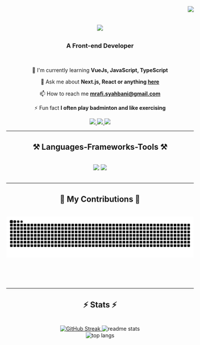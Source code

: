 <img align="right" src="https://visitor-badge.laobi.icu/badge?page_id=Mrafisyahbani77.Mrafisyahbani77" />

<h1 align="center">
    <img src="https://readme-typing-svg.herokuapp.com/?font=Righteous&size=35&center=true&vCenter=true&width=500&height=70&duration=4000&lines=Hi+There!+👋;+I'm+Muhammad+Rafi+Syahbani!;" />
</h1>

<h3 align="center">A Front-end Developer</h3>

<br/>

<div align="center">
 
 🌱 I'm currently learning **VueJs, JavaScript, TypeScript**
 
 💬 Ask me about **Next.js, React or anything [here](https://github.com/Mrafisyahbani77/Mrafisyahbani77/issues)**
 
 📫 How to reach me **mrafi.syahbani@gmail.com**
 
 ⚡ Fun fact **I often play badminton and like exercising**
 
</div>
 
<div align="center"> 
  <a href="mailto:mrafi.syahbani@gmail.com">
    <img src="https://img.shields.io/badge/Gmail-333333?style=for-the-badge&logo=gmail&logoColor=red" />
  </a>
  <a href="https://www.linkedin.com/in/muhammad-rafi-syahbani" target="_blank">
    <img src="https://img.shields.io/badge/LinkedIn-0077B5?style=for-the-badge&logo=linkedin&logoColor=white" target="_blank" />
  </a>
  <a href="https://portfolio-rafi-eight.vercel.app/" target="_blank">
     <img src="https://img.shields.io/badge/Portfolio-FF5722?style=for-the-badge&logo=todoist&logoColor=white" target="_blank" />
  </a>
</div>

<hr/>
 
<h2 align="center">⚒️ Languages-Frameworks-Tools ⚒️</h2>
<br/>
<div align="center">
    <img src="https://skillicons.dev/icons?i=react,html,css,vscode,github,tailwind" />
    <img src="https://skillicons.dev/icons?i=javascript,typescript,nextjs,vuejs" /><br>
</div>

<br/>
<hr/>

<div align="center">
  <h2>🐍 My Contributions 🐍</h2>
  <br>
  <img alt="snake eating my contributions" src="https://raw.githubusercontent.com/Mrafisyahbani77/Mrafisyahbani77/output/github-contribution-grid-snake.svg" />
  
  <br/><br/><br/>
</div>

<hr/>

<h2 align="center">⚡ Stats ⚡</h2>
<br>
<div align=center>
  <a href="https://git.io/streak-stats">
    <img src="https://streak-stats.demolab.com?user=Mrafisyahbani77&theme=react&border_radius=10" alt="GitHub Streak" />
  </a>
  <img width=390 src="https://github-readme-stats.vercel.app/api?username=Mrafisyahbani77&count_private=true&show_icons=true&theme=react&rank_icon=github&border_radius=10" alt="readme stats" />
  <br/>
  <img width=325 align="center" src="https://github-readme-stats.vercel.app/api/top-langs/?username=Mrafisyahbani77&hide=HTML&langs_count=8&layout=compact&theme=react&border_radius=10&size_weight=0.5&count_weight=0.5&exclude_repo=github-readme-stats" alt="top langs" />
</div>
